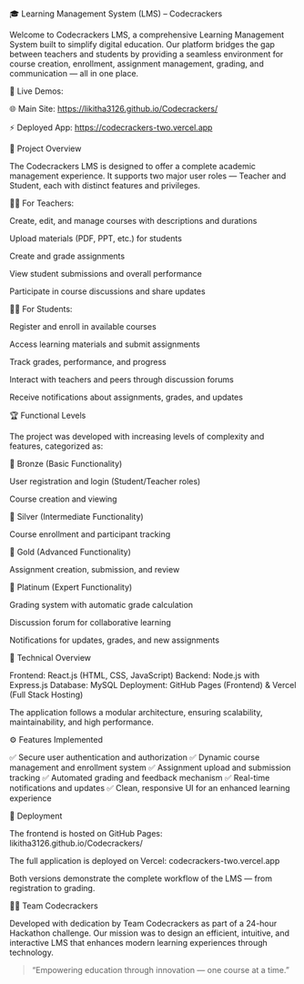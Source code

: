 🎓 Learning Management System (LMS) – Codecrackers

Welcome to Codecrackers LMS, a comprehensive Learning Management System built to simplify digital education.
Our platform bridges the gap between teachers and students by providing a seamless environment for course creation, enrollment, assignment management, grading, and communication — all in one place.

🔗 Live Demos:

🌐 Main Site: https://likitha3126.github.io/Codecrackers/

⚡ Deployed App: https://codecrackers-two.vercel.app


🧩 Project Overview

The Codecrackers LMS is designed to offer a complete academic management experience.
It supports two major user roles — Teacher and Student, each with distinct features and privileges.

👩‍🏫 For Teachers:

Create, edit, and manage courses with descriptions and durations

Upload materials (PDF, PPT, etc.) for students

Create and grade assignments

View student submissions and overall performance

Participate in course discussions and share updates


🧑‍🎓 For Students:

Register and enroll in available courses

Access learning materials and submit assignments

Track grades, performance, and progress

Interact with teachers and peers through discussion forums

Receive notifications about assignments, grades, and updates


🏆 Functional Levels

The project was developed with increasing levels of complexity and features, categorized as:

🥉 Bronze (Basic Functionality)

User registration and login (Student/Teacher roles)

Course creation and viewing


🥈 Silver (Intermediate Functionality)

Course enrollment and participant tracking


🥇 Gold (Advanced Functionality)

Assignment creation, submission, and review


💎 Platinum (Expert Functionality)

Grading system with automatic grade calculation

Discussion forum for collaborative learning

Notifications for updates, grades, and new assignments



🧠 Technical Overview

Frontend: React.js (HTML, CSS, JavaScript)
Backend: Node.js with Express.js
Database: MySQL
Deployment: GitHub Pages (Frontend) & Vercel (Full Stack Hosting)

The application follows a modular architecture, ensuring scalability, maintainability, and high performance.


⚙ Features Implemented

✅ Secure user authentication and authorization
✅ Dynamic course management and enrollment system
✅ Assignment upload and submission tracking
✅ Automated grading and feedback mechanism
✅ Real-time notifications and updates
✅ Clean, responsive UI for an enhanced learning experience


🚀 Deployment

The frontend is hosted on GitHub Pages: likitha3126.github.io/Codecrackers/

The full application is deployed on Vercel: codecrackers-two.vercel.app


Both versions demonstrate the complete workflow of the LMS — from registration to grading.



👨‍💻 Team Codecrackers

Developed with dedication by Team Codecrackers as part of a 24-hour Hackathon challenge.
Our mission was to design an efficient, intuitive, and interactive LMS that enhances modern learning experiences through technology.

> “Empowering education through innovation — one course at a time.”

